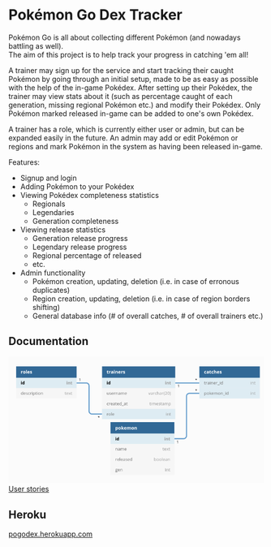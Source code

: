 # Pokémon Go Dex Tracker
Pokémon Go is all about collecting different Pokémon (and nowadays battling as well).  
The aim of this project is to help track your progress in catching 'em all!

A trainer may sign up for the service and start tracking their caught Pokémon by going through an initial setup, made to be as easy as possible with the help of the in-game Pokédex. After setting up their Pokédex, the trainer may view stats about it (such as percentage caught of each generation, missing regional Pokémon etc.) and modify their Pokédex. Only Pokémon marked released in-game can be added to one's own Pokédex.

A trainer has a role, which is currently either user or admin, but can be expanded easily in the future. An admin may add or edit Pokémon or regions and mark Pokémon in the system as having been released in-game.

Features:
* Signup and login
* Adding Pokémon to your Pokédex
* Viewing Pokédex completeness statistics
  + Regionals
  + Legendaries
  + Generation completeness
* Viewing release statistics
  + Generation release progress
  + Legendary release progress
  + Regional percentage of released
  + etc.
* Admin functionality
  + Pokémon creation, updating, deletion (i.e. in case of erronous duplicates)
  + Region creation, updating, deletion (i.e. in case of region borders shifting)
  + General database info (# of overall catches, # of overall trainers etc.)

## Documentation
![Database diagram](https://github.com/ConcernedHobbit/pogo-dex/raw/master/documentation/db.png)  
[User stories](https://github.com/ConcernedHobbit/pogo-dex/master/documentation/stories.md)

## Heroku
[pogodex.herokuapp.com](http://pogodex.herokuapp.com)
